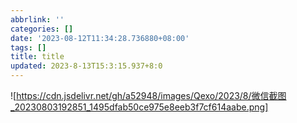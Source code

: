 ```yaml
---
abbrlink: ''
categories: []
date: '2023-08-12T11:34:28.736880+08:00'
tags: []
title: title
updated: 2023-8-13T15:3:15.937+8:0
---
```

![https://cdn.jsdelivr.net/gh/a52948/images/Qexo/2023/8/微信截图_20230803192851_1495dfab50ce975e8eeb3f7cf614aabe.png]
